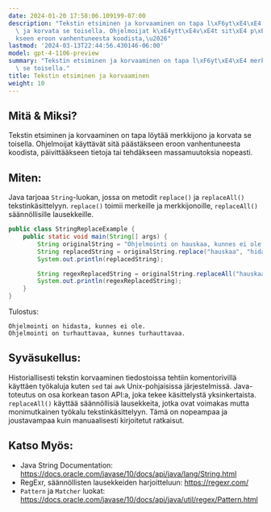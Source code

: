 ```yaml
---
date: 2024-01-20 17:58:06.109199-07:00
description: "Tekstin etsiminen ja korvaaminen on tapa l\xF6yt\xE4\xE4 merkkijono\
  \ ja korvata se toisella. Ohjelmoijat k\xE4ytt\xE4v\xE4t sit\xE4 p\xE4\xE4st\xE4\
  kseen eroon vanhentuneesta koodista,\u2026"
lastmod: '2024-03-13T22:44:56.430146-06:00'
model: gpt-4-1106-preview
summary: "Tekstin etsiminen ja korvaaminen on tapa l\xF6yt\xE4\xE4 merkkijono ja korvata\
  \ se toisella."
title: Tekstin etsiminen ja korvaaminen
weight: 10
---
```


## Mitä & Miksi?

Tekstin etsiminen ja korvaaminen on tapa löytää merkkijono ja korvata se toisella. Ohjelmoijat käyttävät sitä päästäkseen eroon vanhentuneesta koodista, päivittääkseen tietoja tai tehdäkseen massamuutoksia nopeasti.

## Miten:

Java tarjoaa `String`-luokan, jossa on metodit `replace()` ja `replaceAll()` tekstinkäsittelyyn. `replace()` toimii merkeille ja merkkijonoille, `replaceAll()` säännöllisille lausekkeille.

```java
public class StringReplaceExample {
    public static void main(String[] args) {
        String originalString = "Ohjelmointi on hauskaa, kunnes ei ole.";
        String replacedString = originalString.replace("hauskaa", "hidasta");
        System.out.println(replacedString);

        String regexReplacedString = originalString.replaceAll("hauskaa|ei ole", "turhauttavaa");
        System.out.println(regexReplacedString);
    }
}
```

Tulostus:

```
Ohjelmointi on hidasta, kunnes ei ole.
Ohjelmointi on turhauttavaa, kunnes turhauttavaa.
```

## Syväsukellus:

Historiallisesti tekstin korvaaminen tiedostoissa tehtiin komentorivillä käyttäen työkaluja kuten `sed` tai `awk` Unix-pohjaisissa järjestelmissä. Java-toteutus on osa korkean tason API:a, joka tekee käsittelystä yksinkertaista. `replaceAll()` käyttää säännöllisiä lausekkeita, jotka ovat voimakas mutta monimutkainen työkalu tekstinkäsittelyyn. Tämä on nopeampaa ja joustavampaa kuin manuaalisesti kirjoitetut ratkaisut.

## Katso Myös:

- Java String Documentation: https://docs.oracle.com/javase/10/docs/api/java/lang/String.html
- RegExr, säännöllisten lausekkeiden harjoitteluun: https://regexr.com/
- `Pattern` ja `Matcher` luokat: https://docs.oracle.com/javase/10/docs/api/java/util/regex/Pattern.html
